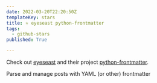 ```yaml
---
date: 2022-03-20T22:20:50Z
templateKey: stars
title: ⭐ eyeseast python-frontmatter
tags:
  - github-stars
published: True

---
```


Check out [eyeseast](https://github.com/eyeseast) and their project [python-frontmatter](https://github.com/eyeseast/python-frontmatter).

Parse and manage posts with YAML (or other) frontmatter
